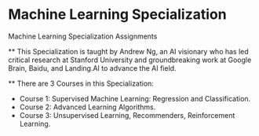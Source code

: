 # Machine Learning Specialization
Machine Learning Specialization Assignments

** This Specialization is taught by Andrew Ng, an AI visionary who has led critical research at Stanford University and groundbreaking work at Google Brain, Baidu, 
and Landing.AI to advance the AI field.

** There are 3 Courses in this Specialization:
- Course 1: Supervised Machine Learning: Regression and Classification.
- Course 2: Advanced Learning Algorithms.
- Course 3: Unsupervised Learning, Recommenders, Reinforcement Learning.
